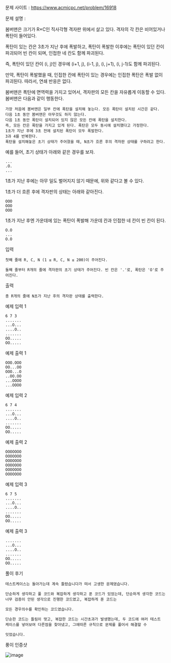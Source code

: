 문제 사이트 : https://www.acmicpc.net/problem/16918

문제 설명 :

봄버맨은 크기가 R×C인 직사각형 격자판 위에서 살고 있다. 격자의 각 칸은 비어있거나 폭탄이 들어있다.

폭탄이 있는 칸은 3초가 지난 후에 폭발하고, 폭탄이 폭발한 이후에는 폭탄이 있던 칸이 파괴되어 빈 칸이 되며, 인접한 네 칸도 함께 파괴된다. 

즉, 폭탄이 있던 칸이 (i, j)인 경우에 (i+1, j), (i-1, j), (i, j+1), (i, j-1)도 함께 파괴된다. 

만약, 폭탄이 폭발했을 때, 인접한 칸에 폭탄이 있는 경우에는 인접한 폭탄은 폭발 없이 파괴된다. 따라서, 연쇄 반응은 없다.

봄버맨은 폭탄에 면역력을 가지고 있어서, 격자판의 모든 칸을 자유롭게 이동할 수 있다. 봄버맨은 다음과 같이 행동한다.

    가장 처음에 봄버맨은 일부 칸에 폭탄을 설치해 놓는다. 모든 폭탄이 설치된 시간은 같다.
    다음 1초 동안 봄버맨은 아무것도 하지 않는다.
    다음 1초 동안 폭탄이 설치되어 있지 않은 모든 칸에 폭탄을 설치한다. 
    즉, 모든 칸은 폭탄을 가지고 있게 된다. 폭탄은 모두 동시에 설치했다고 가정한다.
    1초가 지난 후에 3초 전에 설치된 폭탄이 모두 폭발한다.
    3과 4를 반복한다.
    폭탄을 설치해놓은 초기 상태가 주어졌을 때, N초가 흐른 후의 격자판 상태를 구하려고 한다.

예를 들어, 초기 상태가 아래와 같은 경우를 보자.

    ...
    .O.
    ...

1초가 지난 후에는 아무 일도 벌어지지 않기 때문에, 위와 같다고 볼 수 있다. 

1초가 더 흐른 후에 격자판의 상태는 아래와 같아진다.

    OOO
    OOO
    OOO

1초가 지난 후엔 가운데에 있는 폭탄이 폭발해 가운데 칸과 인접한 네 칸이 빈 칸이 된다.

    O.O
    ...
    O.O

입력

    첫째 줄에 R, C, N (1 ≤ R, C, N ≤ 200)이 주어진다. 
    
    둘째 줄부터 R개의 줄에 격자판의 초기 상태가 주어진다. 빈 칸은 '.'로, 폭탄은 'O'로 주어진다.

출력

    총 R개의 줄에 N초가 지난 후의 격자판 상태를 출력한다.

예제 입력 1 

    6 7 3
    .......
    ...O...
    ....O..
    .......
    OO.....
    OO.....

예제 출력 1 

    OOO.OOO
    OO...OO
    OOO...O
    ..OO.OO
    ...OOOO
    ...OOOO

예제 입력 2 

    6 7 4
    .......
    ...O...
    ....O..
    .......
    OO.....
    OO.....

예제 출력 2 

    OOOOOOO
    OOOOOOO
    OOOOOOO
    OOOOOOO
    OOOOOOO
    OOOOOOO

예제 입력 3 

    6 7 5
    .......
    ...O...
    ....O..
    .......
    OO.....
    OO.....


예제 출력 3 

    .......
    ...O...
    ....O..
    .......
    OO.....
    OO.....

풀이 후기

    테스트케이스는 돌아가는데 계속 틀렸습니다가 떠서 고생한 문제였습니다.
    
    단순하게 생각하고 풀 코드와 복잡하게 생각하고 푼 코드가 있었는데, 단순하게 생각한 코드는 너무 검증이 안된 생각으로 진행한 코드였고, 복잡하게 푼 코드는
    
    모든 경우의수를 확인하는 코드였습니다.
    
    단순한 코드는 틀림이 떳고, 복잡한 코드는 시간초과가 발생했는데, 두 코드에 여러 테스트 케이스를 넣어보여 다른점을 찾아냈고, 그에따른 규칙으로 문제를 풀어서 해결할 수
    
    잇었습니다.
풍이 인증샷

![image](https://user-images.githubusercontent.com/57944215/207645932-1bb73186-2f09-48cd-b27f-e6925f2f9be3.png)
